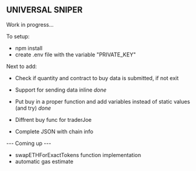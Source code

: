 ## UNIVERSAL SNIPER 

Work in progress...

To setup:
- npm install
- create .env file with the variable "PRIVATE_KEY"

Next to add:
- Check if quantity and contract to buy data is submitted, if not exit

- Support for sending data inline *done*
- Put buy in a proper function and add variables instead of static values (and try) *done*
- Diffrent buy func for traderJoe
- Complete JSON with chain info

--- Coming up ---
- swapETHForExactTokens function implementation
- automatic gas estimate
